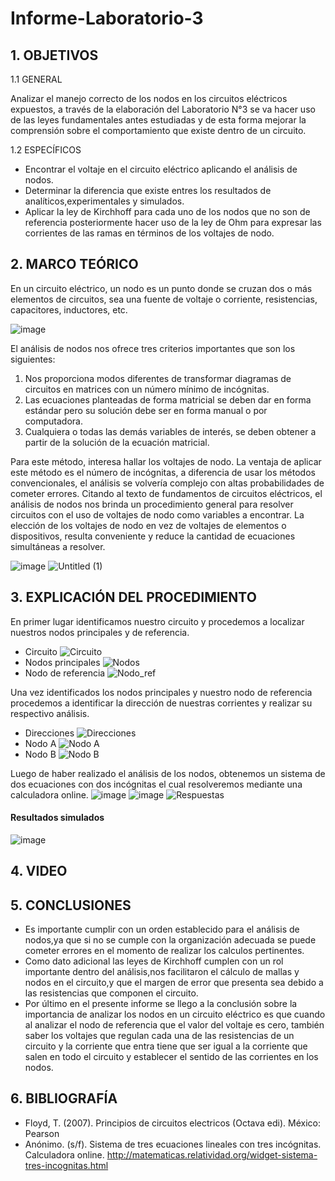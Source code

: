 # Informe-Laboratorio-3
## 1. OBJETIVOS

   1.1 GENERAL
   
Analizar el manejo correcto de los nodos en los circuitos eléctricos expuestos, a través de la elaboración del Laboratorio N°3 se va hacer uso de las leyes fundamentales antes estudiadas y de esta forma mejorar la comprensión sobre el comportamiento que existe dentro de un circuito.

   1.2 ESPECÍFICOS
   
* Encontrar el voltaje en el circuito eléctrico aplicando el análisis de nodos.
* Determinar la diferencia que existe entres los resultados de analíticos,experimentales y simulados.
* Aplicar la ley de Kirchhoff para cada uno de los nodos que no son de referencia posteriormente hacer uso de la ley de Ohm para expresar las corrientes de las ramas en términos de los voltajes de nodo.

## 2. MARCO TEÓRICO

En un circuito eléctrico, un nodo es un punto donde se cruzan dos o más elementos de circuitos, sea una fuente de voltaje o corriente, resistencias, capacitores, inductores, etc.

![image](https://user-images.githubusercontent.com/93666408/143991305-4b8bb10d-d377-4680-966e-5aee1c8d5f7f.png)

El análisis de nodos nos ofrece tres criterios importantes que son los siguientes:
1) Nos proporciona modos diferentes de transformar diagramas de circuitos en matrices con un número mínimo de incógnitas.
2) Las ecuaciones planteadas de forma matricial se deben dar en forma estándar pero su solución debe ser en forma manual  o por computadora.
3) Cualquiera o todas las demás variables de interés, se deben obtener a partir de la solución de la ecuación matricial.


Para este método, interesa hallar los voltajes de nodo. La ventaja de aplicar este método es el número de incógnitas, a diferencia de usar los métodos convencionales, el análisis se volvería complejo con altas probabilidades de cometer errores.
Citando al texto de fundamentos de circuitos eléctricos, el análisis de nodos nos brinda un procedimiento general para resolver circuitos con el uso de voltajes de nodo como variables a encontrar.
La elección de los voltajes de nodo en vez de voltajes de elementos o dispositivos, resulta conveniente y reduce la cantidad de ecuaciones simultáneas a resolver.

![image](https://user-images.githubusercontent.com/93666408/143992215-181caed5-835f-448d-a66b-ca597e7b920c.png)
![Untitled (1)](https://user-images.githubusercontent.com/93666408/143994101-800c6913-bcd6-4668-82e8-36974991e4cc.jpg)



## 3. EXPLICACIÓN DEL PROCEDIMIENTO

En primer lugar identificamos nuestro circuito y procedemos a localizar nuestros nodos principales y de referencia.
* Circuito
![Circuito](https://user-images.githubusercontent.com/93681159/143967999-09a38dd4-c952-4f5f-9b72-416e717354ce.jpeg)
* Nodos principales
![Nodos](https://user-images.githubusercontent.com/93681159/143968008-051fd986-8f34-4872-89b0-67ef7e478290.jpg)
* Nodo de referencia
![Nodo_ref](https://user-images.githubusercontent.com/93681159/143967680-d28ee2a0-cc8d-4786-97a0-2ab62bf4852d.jpg)

Una vez identificados los nodos principales y nuestro nodo de referencia procedemos a identificar la dirección de nuestras corrientes y realizar su respectivo análisis.
* Direcciones
![Direcciones](https://user-images.githubusercontent.com/93681159/143970057-3ef0e2df-47ff-472e-a58d-30b68e61301d.jpeg)
* Nodo A
![Nodo A](https://user-images.githubusercontent.com/93681159/143970065-f176e92c-4687-4eab-9a77-0061a6f854f4.jpeg)
* Nodo B
![Nodo B](https://user-images.githubusercontent.com/93681159/143970620-06a40065-1960-4cea-afe7-67be7ae7125f.jpeg)

Luego de haber realizado el análisis de los nodos, obtenemos un sistema de dos ecuaciones con dos incógnitas el cual resolveremos mediante una calculadora online.
![image](https://user-images.githubusercontent.com/93681159/143970931-ed5c5e60-69fe-4414-8938-46785cb21bb8.png)
![image](https://user-images.githubusercontent.com/93681159/143970964-4904ed0d-1e41-4bf5-bc55-d6d640667e04.png)
![Respuestas](https://user-images.githubusercontent.com/93681159/143971447-fa33f8bf-2f7e-4e7c-8d64-2a4bc0ca2fbd.jpeg)
#### Resultados simulados
![image](https://user-images.githubusercontent.com/93681159/143973341-20610dca-dd65-491a-8022-284d75d401b6.png)

## 4. VIDEO



## 5. CONCLUSIONES
* Es importante cumplir con un orden establecido para el análisis de nodos,ya que si no se cumple con la organización adecuada se puede cometer errores en el momento de realizar los calculos pertinentes.
* Como dato adicional las leyes de Kirchhoff cumplen con un rol importante dentro del análisis,nos facilitaron el cálculo de mallas y nodos en el circuito,y que el margen de error que presenta sea debido a las resistencias que componen el circuito.
* Por último en el presente informe se llego a la conclusión sobre la importancia de analizar los nodos en un circuito eléctrico es que cuando al analizar el nodo de referencia que el valor del voltaje es cero, también saber los voltajes que regulan cada una de las resistencias de un circuito y la corriente que entra tiene que ser igual a la corriente que salen en todo el circuito y establecer el sentido de las corrientes en los nodos.
## 6. BIBLIOGRAFÍA 
* Floyd, T. (2007). Principios de circuitos electricos (Octava edi). México: Pearson
* Anónimo. (s/f). Sistema de tres ecuaciones lineales con tres incógnitas. Calculadora online. http://matematicas.relatividad.org/widget-sistema-tres-incognitas.html
